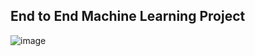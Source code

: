 ## End to End Machine Learning Project
![image](https://github.com/user-attachments/assets/f771a245-abfa-45d2-8290-3b7122db94f0)

